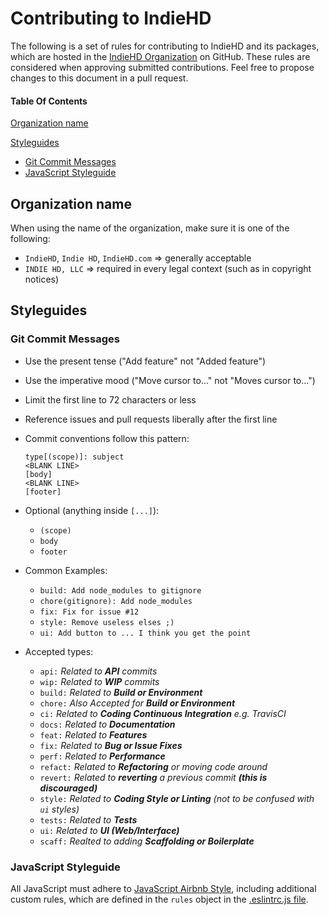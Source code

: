 # Contributing to IndieHD

The following is a set of rules for contributing to IndieHD and its packages, which are hosted in the [IndieHD Organization](https://github.com/indiehd) on GitHub. These rules are considered when approving submitted contributions. Feel free to propose changes to this document in a pull request.

#### Table Of Contents

[Organization name](#organization-name)

[Styleguides](#styleguides)
  * [Git Commit Messages](#git-commit-messages)
  * [JavaScript Styleguide](#javascript-styleguide)

## Organization name

When using the name of the organization, make sure it is one of the following:
  * `IndieHD`, `Indie HD`, `IndieHD.com` => generally acceptable
  * `INDIE HD, LLC` => required in every legal context (such as in copyright notices)

## Styleguides

### Git Commit Messages

* Use the present tense ("Add feature" not "Added feature")
* Use the imperative mood ("Move cursor to..." not "Moves cursor to...")
* Limit the first line to 72 characters or less
* Reference issues and pull requests liberally after the first line

* Commit conventions follow this pattern:
    ```
    type[(scope)]: subject
    <BLANK LINE>
    [body]
    <BLANK LINE>
    [footer]
    ```
    
* Optional (anything inside `[...]`):    
    * `(scope)`
    * `body`
    * `footer`
    
* Common Examples:
    * `build: Add node_modules to gitignore`
    * `chore(gitignore): Add node_modules`
    * `fix: Fix for issue #12`
    * `style: Remove useless elses ;)`
    * `ui: Add button to ... I think you get the point`
 
* Accepted types:

    * `api:`    *Related to **API** commits*
    * `wip:`    *Related to **WIP** commits*
    * `build:`  *Related to **Build or Environment***
    * `chore:`  *Also Accepted for **Build or Environment***
    * `ci:`     *Related to **Coding Continuous Integration** e.g. TravisCI*
    * `docs:`   *Related to **Documentation***
    * `feat:`   *Related to **Features***
    * `fix:`    *Related to **Bug or Issue Fixes***
    * `perf:`   *Related to **Performance***
    * `refact:` *Related to **Refactoring** or moving code around*
    * `revert:` *Related to **reverting** a previous commit **(this is discouraged)***
    * `style:`  *Related to **Coding Style or Linting** (not to be confused with `ui` styles)*
    * `tests:`  *Related to **Tests***
    * `ui:`     *Related to **UI (Web/Interface)***
    * `scaff:`   *Realted to adding **Scaffolding or Boilerplate***

### JavaScript Styleguide

All JavaScript must adhere to [JavaScript Airbnb Style](https://github.com/airbnb/javascript/), 
including additional custom rules, which are defined in the `rules` object in the [.eslintrc.js file](https://github.com/indiehd/website-ui/blob/master/.eslintrc.js).